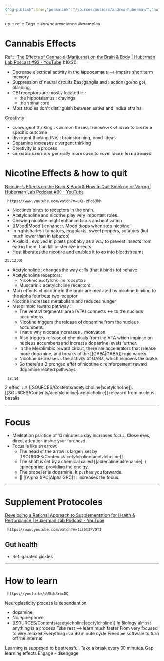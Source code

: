 ```yaml
---
{"dg-publish":true,"permalink":"/sources/authors/andrew-huberman/","noteIcon":"","created":"2023-02-01T18:05:58.167+01:00","updated":"2023-04-10T12:25:46.594+02:00"}
---
```


up :: 
ref :: 
Tags :: #on/neuroscience #examples 

# Cannabis Effects
Ref :: [The Effects of Cannabis (Marijuana) on the Brain & Body | Huberman Lab Podcast #92 - YouTube](https://www.youtube.com/watch?v=gXvuJu1kt48&t=5400)
1:10:20  
- Decrease electrical activity in the hippocampus --> impairs short term memory  
- Suppression of neural circuits Basoganglia and : action (go/no go), planning,  
- CB1 receptors are mostly located in : 
	- the hippotalamus : cravings  
	- the spinal cord  
- Most studies don't distinguish between sativa and indica strains  
  
Creativity  
- convergent thinking : common thread, framework of ideas to create a specific outcome  
- divergent thinking (Ne) : brainstorming, novel ideas  
- Dopamine increases divergent thinking  
- Creativity is a process  
- cannabis users are generally more open to novel ideas, less stressed

# Nicotine Effects & how to quit
[Nicotine’s Effects on the Brain & Body & How to Quit Smoking or Vaping | Huberman Lab Podcast #90 - YouTube](https://www.youtube.com/watch?v=uXs-zPc63kM)
```timestamp-url 
 https://www.youtube.com/watch?v=uXs-zPc63kM
 ```
- Nicotines binds to receptors in the brain.
- Acetylcholine and nicotine play very important roles. 
- Chewing nicotine might enhance focus and motivation 
- [[Mood\|Mood]] enhancer. Mood drops when stop nicotine. 
- In nightshades : tomatoes, eggplants, sweet peppers, potatoes (but much lower than in tabacco)
- Alkaloid : evolved in plants probably as a way to prevent insects from eating them. Can kill or sterilize insects. 
- Heat liberates the nicotine and enables it to go into bloodstreams
```timestamp
25:12:00
```
- Acetylcholine : changes the way cells (that it binds to) behave 
- Acetylcholine receptors : 
	- Nicotinic acetylcholine receptors
	- Muscarinic acetylcholine receptors
-  Main effects of nicotine in the brain are mediated by nicotine binding to the alpha four beta two receptor
- Nicotine increases metabolism and reduces hunger 
- Mesolimbic reward pathway : 
	- The ventral tegmental area (VTA) connects ↔️ to the nucleus accumbens. 
	- Nicotine triggers the release of dopamine from the nucleus accumbens. 
	- That's why nicotine increases ⤴️ motivation. 
	- Also triggers release of chemicals from the VTA which impinge on nucleus accumbens and increase dopamine levels further.  
	- In the Mesolimbic reward circuit, there are accelerators that release more dopamine, and breaks of the [[GABA\|GABA]]ergic variety.  
	- Nicotine decreases ⤵️ the activity of GABA, which removes the brake. 
	- So there's a 2 pronged effet of nicotine o reinforcement reward dopamine related pathways
```timestamp 
 32:14
 ```
2 effect : ↗️ [[SOURCES/Contents/acetylcholine\|acetylcholine]].
[[SOURCES/Contents/acetylcholine\|acetylcholine]] released from nucleus basalis 



---
# Focus 
- Meditation practice of 13 minutes a day increases focus. Close eyes, direct attention inside your forehead. 
- Focus is like an arrow: 
	- The head of the arrow is largely set by [[SOURCES/Contents/acetylcholine\|acetylcholine]]. 
	- The shaft is set by a chemical called [[adrenaline\|adrenaline]] / epinephrine, providing the energy. 
	- The propeller is dopamine. It pushes you forwards. 
	- 💊 [[Alpha GPC\|Alpha GPC]] : increases the focus. 
---
# Supplement Protocoles
[Developing a Rational Approach to Supplementation for Health & Performance | Huberman Lab Podcast - YouTube](https://www.youtube.com/watch?v=tLS6t3FVOTI)
```timestamp-url 
 https://www.youtube.com/watch?v=tLS6t3FVOTI
 ```

## Gut health 
- Refrigarated pickles 
---
# How to learn
```timestamp-url 
 https://youtu.be/sW0iNSrmcDQ
 ```

Neuroplasticity process is dependant on 
- dopamine
- Norepinephrine
- [[SOURCES/Contents/acetylcholine\|acetylcholine]] 
In Biology almost anything is a process
Take rest --> learn much faster
From very focused to very relaxed
Everything is a 90 minute cycle
Freedom software to turn off the internet

Learning is supposed to be stressful. 
Take a break every 90 minutes. 
Gap learning effects
Engage - disengage


